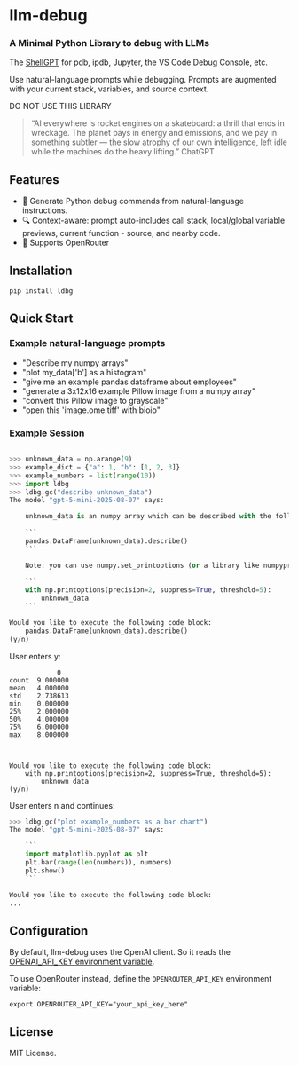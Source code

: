 # llm-debug

### A Minimal Python Library to debug with LLMs

The [ShellGPT](https://github.com/TheR1D/shell_gpt) for pdb, ipdb, Jupyter, the VS Code Debug Console, etc.

Use natural-language prompts while debugging. Prompts are augmented with your current stack, variables, and source context.

DO NOT USE THIS LIBRARY

> “AI everywhere is rocket engines on a skateboard: a thrill that ends in wreckage. The planet pays in energy and emissions, and we pay in something subtler — the slow atrophy of our own intelligence, left idle while the machines do the heavy lifting.” ChatGPT

## Features

- 🐍 Generate Python debug commands from natural-language instructions.
- 🔍 Context-aware: prompt auto-includes call stack, local/global variable previews, current function - source, and nearby code.
- 🤖 Supports OpenRouter

## Installation

`pip install ldbg`

## Quick Start

### Example natural-language prompts

- "Describe my numpy arrays"
- "plot my_data['b'] as a histogram"
- "give me an example pandas dataframe about employees"
- "generate a 3x12x16 example Pillow image from a numpy array"
- "convert this Pillow image to grayscale"
- "open this 'image.ome.tiff' with bioio"

### Example Session

```python

>>> unknown_data = np.arange(9)
>>> example_dict = {"a": 1, "b": [1, 2, 3]}
>>> example_numbers = list(range(10))
>>> import ldbg
>>> ldbg.gc("describe unknown_data")
The model "gpt-5-mini-2025-08-07" says:

    unknown_data is an numpy array which can be described with the following pandas code:
    
    ```
    pandas.DataFrame(unknown_data).describe()
    ```

    Note: you can use numpy.set_printoptions (or a library like numpyprint) to pretty print your array:
    
    ```
    with np.printoptions(precision=2, suppress=True, threshold=5):
        unknown_data
    ```

Would you like to execute the following code block:
    pandas.DataFrame(unknown_data).describe()
(y/n)
```

User enters y:
```
            0
count  9.000000
mean   4.000000
std    2.738613
min    0.000000
25%    2.000000
50%    4.000000
75%    6.000000
max    8.000000



Would you like to execute the following code block:
    with np.printoptions(precision=2, suppress=True, threshold=5):
        unknown_data
(y/n)
```

User enters n and continues:

```python
>>> ldbg.gc("plot example_numbers as a bar chart")
The model "gpt-5-mini-2025-08-07" says:

    ```
    import matplotlib.pyplot as plt
    plt.bar(range(len(numbers)), numbers)
    plt.show()
    ```

Would you like to execute the following code block:
...
```

## Configuration

By default, llm-debug uses the OpenAI client. So it reads the [OPENAI_API_KEY environment variable](https://platform.openai.com/docs/quickstart).

To use OpenRouter instead, define the `OPENROUTER_API_KEY` environment variable:

`export OPENROUTER_API_KEY="your_api_key_here"`

## License

MIT License.